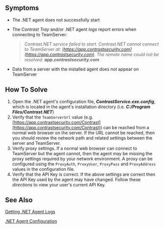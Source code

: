 <!--
title: "The .NET Agent Cannot Connect To TeamServer"
description: "Troubleshooting guide for .NET agent issues"
tags: "troubleshoot TeamServer agent installation .Net"
-->

## Symptoms

* The .NET agent does not successfully start
* The *Contrast Tray* and/or .NET agent *logs* report errors when connecting to TeamServer: 

    >*Contrast.NET service failed to start. Contrast.NET cannot connect to TeamServer at: [https://app.contrastsecurity.com](https://app.contrastsecurity.com). The remote name could not be resolved:* ***app.contrastsecurity.com***

* Data from a server with the installed agent does not appear on TeamServer

## How To Solve

1. Open the .NET agent's configuration file, ***ContrastService.exe.config***, which is located in the agent's installation directory (i.e. ***C:/Program Files/Contrast.NET***)
2. Verify that the ```TeamServerUrl``` value (e.g. [https://app.contrastsecurity.com/Contrast](https://app.contrastsecurity.com/Contrast)) can be reached from a normal web browser on the server. If the URL cannot be reached, then you should review the network path and related settings between the server and TeamServer.
3. Verify proxy settings. If a normal web browser can connect to TeamServer but the agent cannot, then the agent may be missing the proxy settings required by your network environment. A proxy can be configured using the ```ProxyAuth```, ```ProxyUser```, ```ProxyPass``` and ```ProxyAddress``` values in the configuration file.
4. Verify that the API Key is correct. If the above settings are correct then the API Key used by the agent may have changed. Follow these *directions* to view your user's current API Key.


## See Also

[Getting .NET Agent Logs](troubleshooting_net.html#logs)

[.NET Agent Configuration](installation_netconfig.html#config)


